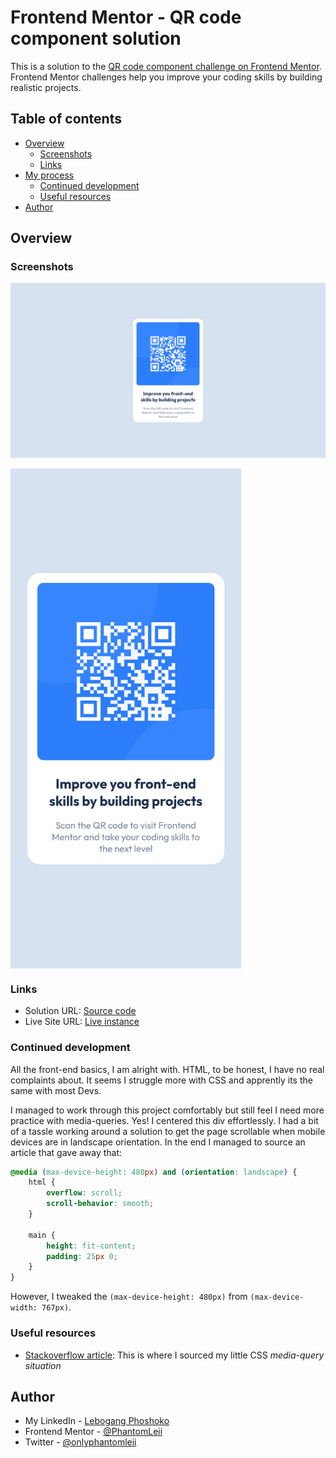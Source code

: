 # Frontend Mentor - QR code component solution

This is a solution to the [QR code component challenge on Frontend Mentor](https://www.frontendmentor.io/challenges/qr-code-component-iux_sIO_H). Frontend Mentor challenges help you improve your coding skills by building realistic projects.

## Table of contents

- [Overview](#overview)
  - [Screenshots](#screenshot)
  - [Links](#links)
- [My process](#my-process)
  - [Continued development](#continued-development)
  - [Useful resources](#useful-resources)
- [Author](#author)

## Overview

### Screenshots

![](./soultions/desktop_solution_preview.png)

<img src="./soultions/mobile_solution_preview.png" height="800px" align="center"/>

### Links

- Solution URL: [Source code](https://github.com/PhantomLeii/QR-Code/)
- Live Site URL: [Live instance](https://phantomleii.github.io/QR-Code/)

### Continued development

All the front-end basics, I am alright with. HTML, to be honest, I have no real complaints about. It seems I struggle more with CSS and apprently its the same with most Devs.

I managed to work through this project comfortably but still feel I need more practice with media-queries. Yes! I centered this div effortlessly. I had a bit of a tassle working around a solution to get the page scrollable when mobile devices are in landscape orientation. In the end I managed to source an article that gave away that:

```css
@media (max-device-height: 480px) and (orientation: landscape) {
	html {
		overflow: scroll;
		scroll-behavior: smooth;
	}

	main {
		height: fit-content;
		padding: 25px 0;
	}
}
```

However, I tweaked the `(max-device-height: 480px)` from `(max-device-width: 767px)`.

### Useful resources

- [Stackoverflow article](https://stackoverflow.com/questions/40280709/apply-styles-only-in-landscape-and-only-on-mobile-devices):
  This is where I sourced my little CSS _media-query situation_

## Author

- My LinkedIn - [Lebogang Phoshoko](https://linkedin.com/in/phoshoko-ml)
- Frontend Mentor - [@PhantomLeii](https://www.frontendmentor.io/profile/PhantomLeii)
- Twitter - [@onlyphantomleii](https://www.twitter.com/onlyphantomleii)
